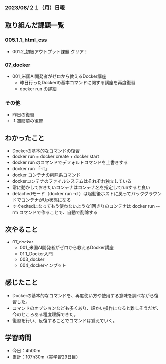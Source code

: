 ### 2023/08/２１（月）日報

## 取り組んだ課題一覧


### 005.1.1_html_css
  - 001.2_初級アウトプット課題 クリア！

### 07_docker
  - 001_米国AI開発者がゼロから教えるDocker講座
    - 昨日行ったDockerの基本コマンドに関する講座を再度復習
    - docker run の詳細


### その他
- 昨日の復習
- １週間前の復習

## わかったこと
- Dockerの基本的なコマンドの復習
- docker run = docker create + docker start 
- docker run のコマンドでデフォルトコマンドを上書きする
- docker run 「-it」
- docker コンテナの削除系コマンド
- dockerコンテナのファイルシステムはそれぞれ独立している
- 常に動かしておきたいコンテナはコンテナ名を指定してrunすると良い
- detachedモード（docker run -d ）は起動後ホストに戻ってバックグラウンドでコンテナがUp状態になる
- すぐexitedになってもう使わないような1回きりのコンテナは docker run --rm コマンドで作ることで、自動で削除する

## 次やること
- 07_docker
  - 001_米国AI開発者がゼロから教えるDocker講座
  - 01.1_Docker入門
  - 003_docker
  - 004_dockerインプット

## 感じたこと
- Dockerの基本的なコマンドを、再度使い方や使用する意味を調べながら復習した。
- コマンドのオプションなども多くあり、細かい操作になると難しそうだが、今のところある程度理解できた。
- 復習を行い、反復することでコマンドは覚えていく。

## 学習時間
- 今日：4h00m
- 累計：107h30m（実学習29日目）


